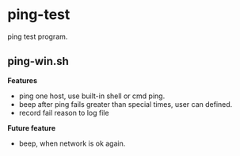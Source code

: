 # ping-test
ping test program.

## ping-win.sh
**Features**
- ping one host, use built-in shell or cmd ping.
- beep after ping fails greater than special times, user can defined.
- record fail reason to log file

**Future feature**
- beep, when network is ok again.
